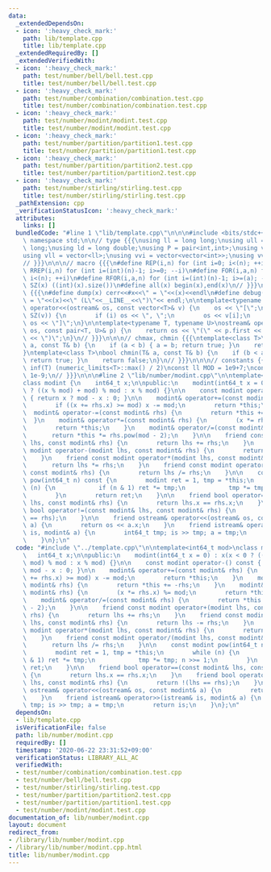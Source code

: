 ```yaml
---
data:
  _extendedDependsOn:
  - icon: ':heavy_check_mark:'
    path: lib/template.cpp
    title: lib/template.cpp
  _extendedRequiredBy: []
  _extendedVerifiedWith:
  - icon: ':heavy_check_mark:'
    path: test/number/bell/bell.test.cpp
    title: test/number/bell/bell.test.cpp
  - icon: ':heavy_check_mark:'
    path: test/number/combination/combination.test.cpp
    title: test/number/combination/combination.test.cpp
  - icon: ':heavy_check_mark:'
    path: test/number/modint/modint.test.cpp
    title: test/number/modint/modint.test.cpp
  - icon: ':heavy_check_mark:'
    path: test/number/partition/partition1.test.cpp
    title: test/number/partition/partition1.test.cpp
  - icon: ':heavy_check_mark:'
    path: test/number/partition/partition2.test.cpp
    title: test/number/partition/partition2.test.cpp
  - icon: ':heavy_check_mark:'
    path: test/number/stirling/stirling.test.cpp
    title: test/number/stirling/stirling.test.cpp
  _pathExtension: cpp
  _verificationStatusIcon: ':heavy_check_mark:'
  attributes:
    links: []
  bundledCode: "#line 1 \"lib/template.cpp\"\n\n\n#include <bits/stdc++.h>\nusing\
    \ namespace std;\n\n// type {{{\nusing ll = long long;\nusing ull = unsigned long\
    \ long;\nusing ld = long double;\nusing P = pair<int,int>;\nusing vi = vector<int>;\n\
    using vll = vector<ll>;\nusing vvi = vector<vector<int>>;\nusing vvll = vector<vector<ll>>;\n\
    // }}}\n\n\n// macro {{{\n#define REP(i,n) for (int i=0; i<(n); ++i)\n#define\
    \ RREP(i,n) for (int i=(int)(n)-1; i>=0; --i)\n#define FOR(i,a,n) for (int i=(a);\
    \ i<(n); ++i)\n#define RFOR(i,a,n) for (int i=(int)(n)-1; i>=(a); --i)\n\n#define\
    \ SZ(x) ((int)(x).size())\n#define all(x) begin(x),end(x)\n// }}}\n\n\n// debug\
    \ {{{\n#define dump(x) cerr<<#x<<\" = \"<<(x)<<endl\n#define debug(x) cerr<<#x<<\"\
    \ = \"<<(x)<<\" (L\"<<__LINE__<<\")\"<< endl;\n\ntemplate<typename T>\nostream&\
    \ operator<<(ostream& os, const vector<T>& v) {\n    os << \"[\";\n    REP (i,\
    \ SZ(v)) {\n        if (i) os << \", \";\n        os << v[i];\n    }\n    return\
    \ os << \"]\";\n}\n\ntemplate<typename T, typename U>\nostream& operator<<(ostream&\
    \ os, const pair<T, U>& p) {\n    return os << \"(\" << p.first << \" \" << p.second\
    \ << \")\";\n}\n// }}}\n\n\n// chmax, chmin {{{\ntemplate<class T>\nbool chmax(T&\
    \ a, const T& b) {\n    if (a < b) { a = b; return true; }\n    return false;\n\
    }\ntemplate<class T>\nbool chmin(T& a, const T& b) {\n    if (b < a) { a = b;\
    \ return true; }\n    return false;\n}\n// }}}\n\n\n// constants {{{\n#define\
    \ inf(T) (numeric_limits<T>::max() / 2)\nconst ll MOD = 1e9+7;\nconst ld EPS =\
    \ 1e-9;\n// }}}\n\n\n#line 2 \"lib/number/modint.cpp\"\n\ntemplate<int64_t mod>\n\
    class modint {\n    int64_t x;\n\npublic:\n    modint(int64_t x = 0) : x(x < 0\
    \ ? ((x % mod) + mod) % mod : x % mod) {}\n\n    const modint operator-() const\
    \ { return x ? mod - x : 0; }\n\n    modint& operator+=(const modint& rhs) {\n\
    \        if ((x += rhs.x) >= mod) x -= mod;\n        return *this;\n    }\n  \
    \  modint& operator-=(const modint& rhs) {\n        return *this += -rhs;\n  \
    \  }\n    modint& operator*=(const modint& rhs) {\n        (x *= rhs.x) %= mod;\n\
    \        return *this;\n    }\n    modint& operator/=(const modint& rhs) {\n \
    \       return *this *= rhs.pow(mod - 2);\n    }\n\n    friend const modint operator+(modint\
    \ lhs, const modint& rhs) {\n        return lhs += rhs;\n    }\n    friend const\
    \ modint operator-(modint lhs, const modint& rhs) {\n        return lhs -= rhs;\n\
    \    }\n    friend const modint operator*(modint lhs, const modint& rhs) {\n \
    \       return lhs *= rhs;\n    }\n    friend const modint operator/(modint lhs,\
    \ const modint& rhs) {\n        return lhs /= rhs;\n    }\n\n    const modint\
    \ pow(int64_t n) const {\n        modint ret = 1, tmp = *this;\n        while\
    \ (n) {\n            if (n & 1) ret *= tmp;\n            tmp *= tmp; n >>= 1;\n\
    \        }\n        return ret;\n    }\n\n    friend bool operator==(const modint&\
    \ lhs, const modint& rhs) {\n        return lhs.x == rhs.x;\n    }\n    friend\
    \ bool operator!=(const modint& lhs, const modint& rhs) {\n        return !(lhs\
    \ == rhs);\n    }\n\n    friend ostream& operator<<(ostream& os, const modint&\
    \ a) {\n        return os << a.x;\n    }\n    friend istream& operator>>(istream&\
    \ is, modint& a) {\n        int64_t tmp; is >> tmp; a = tmp;\n        return is;\n\
    \    }\n};\n"
  code: "#include \"../template.cpp\"\n\ntemplate<int64_t mod>\nclass modint {\n \
    \   int64_t x;\n\npublic:\n    modint(int64_t x = 0) : x(x < 0 ? ((x % mod) +\
    \ mod) % mod : x % mod) {}\n\n    const modint operator-() const { return x ?\
    \ mod - x : 0; }\n\n    modint& operator+=(const modint& rhs) {\n        if ((x\
    \ += rhs.x) >= mod) x -= mod;\n        return *this;\n    }\n    modint& operator-=(const\
    \ modint& rhs) {\n        return *this += -rhs;\n    }\n    modint& operator*=(const\
    \ modint& rhs) {\n        (x *= rhs.x) %= mod;\n        return *this;\n    }\n\
    \    modint& operator/=(const modint& rhs) {\n        return *this *= rhs.pow(mod\
    \ - 2);\n    }\n\n    friend const modint operator+(modint lhs, const modint&\
    \ rhs) {\n        return lhs += rhs;\n    }\n    friend const modint operator-(modint\
    \ lhs, const modint& rhs) {\n        return lhs -= rhs;\n    }\n    friend const\
    \ modint operator*(modint lhs, const modint& rhs) {\n        return lhs *= rhs;\n\
    \    }\n    friend const modint operator/(modint lhs, const modint& rhs) {\n \
    \       return lhs /= rhs;\n    }\n\n    const modint pow(int64_t n) const {\n\
    \        modint ret = 1, tmp = *this;\n        while (n) {\n            if (n\
    \ & 1) ret *= tmp;\n            tmp *= tmp; n >>= 1;\n        }\n        return\
    \ ret;\n    }\n\n    friend bool operator==(const modint& lhs, const modint& rhs)\
    \ {\n        return lhs.x == rhs.x;\n    }\n    friend bool operator!=(const modint&\
    \ lhs, const modint& rhs) {\n        return !(lhs == rhs);\n    }\n\n    friend\
    \ ostream& operator<<(ostream& os, const modint& a) {\n        return os << a.x;\n\
    \    }\n    friend istream& operator>>(istream& is, modint& a) {\n        int64_t\
    \ tmp; is >> tmp; a = tmp;\n        return is;\n    }\n};\n"
  dependsOn:
  - lib/template.cpp
  isVerificationFile: false
  path: lib/number/modint.cpp
  requiredBy: []
  timestamp: '2020-06-22 23:31:52+09:00'
  verificationStatus: LIBRARY_ALL_AC
  verifiedWith:
  - test/number/combination/combination.test.cpp
  - test/number/bell/bell.test.cpp
  - test/number/stirling/stirling.test.cpp
  - test/number/partition/partition2.test.cpp
  - test/number/partition/partition1.test.cpp
  - test/number/modint/modint.test.cpp
documentation_of: lib/number/modint.cpp
layout: document
redirect_from:
- /library/lib/number/modint.cpp
- /library/lib/number/modint.cpp.html
title: lib/number/modint.cpp
---
```

